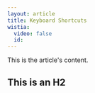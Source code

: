 ```yaml
---
layout: article
title: Keyboard Shortcuts
wistia:
  video: false
  id:
---
```


This is the article's content.

## **This is an H2**